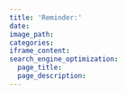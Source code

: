 ```yaml
---
title: 'Reminder:'
date:
image_path:
categories:
iframe_content:
search_engine_optimization:
  page_title:
  page_description:
---
```

